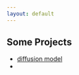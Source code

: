 ```yaml
---
layout: default
---
```


## Some Projects

 - [diffusion model](https://piantedosi.github.io/diffusion_model/) 
 - 
